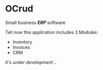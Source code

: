 # OCrud
Small business ***ERP*** software

Tell now this application includes 3 Modules:
- Inventory
- Invoices
- CRM

*it's under development ..* 

